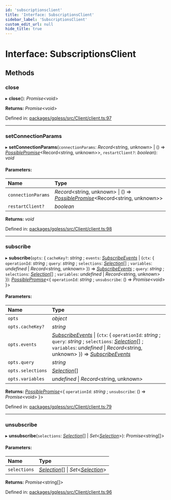 ```yaml
---
id: 'subscriptionsclient'
title: 'Interface: SubscriptionsClient'
sidebar_label: 'SubscriptionsClient'
custom_edit_url: null
hide_title: true
---
```


# Interface: SubscriptionsClient

## Methods

### close

▸ **close**(): _Promise_<void\>

**Returns:** _Promise_<void\>

Defined in: [packages/gqless/src/Client/client.ts:97](https://github.com/gqless/gqless/blob/master/packages/gqless/src/Client/client.ts#L97)

---

### setConnectionParams

▸ **setConnectionParams**(`connectionParams`: _Record_<string, unknown\> \| () => [_PossiblePromise_](../modules.md#possiblepromise)<Record<string, unknown\>\>, `restartClient?`: _boolean_): _void_

#### Parameters:

| Name               | Type                                                                                                              |
| :----------------- | :---------------------------------------------------------------------------------------------------------------- |
| `connectionParams` | _Record_<string, unknown\> \| () => [_PossiblePromise_](../modules.md#possiblepromise)<Record<string, unknown\>\> |
| `restartClient?`   | _boolean_                                                                                                         |

**Returns:** _void_

Defined in: [packages/gqless/src/Client/client.ts:98](https://github.com/gqless/gqless/blob/master/packages/gqless/src/Client/client.ts#L98)

---

### subscribe

▸ **subscribe**(`opts`: { `cacheKey?`: _string_ ; `events`: [_SubscribeEvents_](subscribeevents.md) \| (`ctx`: { `operationId`: _string_ ; `query`: _string_ ; `selections`: [_Selection_](../classes/selection.md)[] ; `variables`: _undefined_ \| _Record_<string, unknown\> }) => [_SubscribeEvents_](subscribeevents.md) ; `query`: _string_ ; `selections`: [_Selection_](../classes/selection.md)[] ; `variables`: _undefined_ \| _Record_<string, unknown\> }): [_PossiblePromise_](../modules.md#possiblepromise)<{ `operationId`: _string_ ; `unsubscribe`: () => _Promise_<void\> }\>

#### Parameters:

| Name              | Type                                                                                                                                                                                                                                                             |
| :---------------- | :--------------------------------------------------------------------------------------------------------------------------------------------------------------------------------------------------------------------------------------------------------------- |
| `opts`            | _object_                                                                                                                                                                                                                                                         |
| `opts.cacheKey?`  | _string_                                                                                                                                                                                                                                                         |
| `opts.events`     | [_SubscribeEvents_](subscribeevents.md) \| (`ctx`: { `operationId`: _string_ ; `query`: _string_ ; `selections`: [_Selection_](../classes/selection.md)[] ; `variables`: _undefined_ \| _Record_<string, unknown\> }) => [_SubscribeEvents_](subscribeevents.md) |
| `opts.query`      | _string_                                                                                                                                                                                                                                                         |
| `opts.selections` | [_Selection_](../classes/selection.md)[]                                                                                                                                                                                                                         |
| `opts.variables`  | _undefined_ \| _Record_<string, unknown\>                                                                                                                                                                                                                        |

**Returns:** [_PossiblePromise_](../modules.md#possiblepromise)<{ `operationId`: _string_ ; `unsubscribe`: () => _Promise_<void\> }\>

Defined in: [packages/gqless/src/Client/client.ts:79](https://github.com/gqless/gqless/blob/master/packages/gqless/src/Client/client.ts#L79)

---

### unsubscribe

▸ **unsubscribe**(`selections`: [_Selection_](../classes/selection.md)[] \| _Set_<[_Selection_](../classes/selection.md)\>): _Promise_<string[]\>

#### Parameters:

| Name         | Type                                                                                       |
| :----------- | :----------------------------------------------------------------------------------------- |
| `selections` | [_Selection_](../classes/selection.md)[] \| _Set_<[_Selection_](../classes/selection.md)\> |

**Returns:** _Promise_<string[]\>

Defined in: [packages/gqless/src/Client/client.ts:96](https://github.com/gqless/gqless/blob/master/packages/gqless/src/Client/client.ts#L96)
